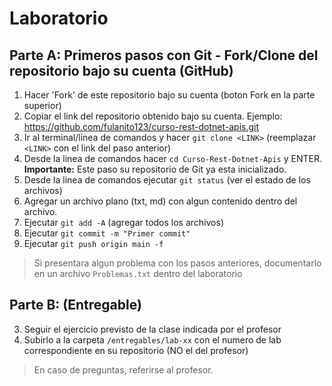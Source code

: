  # Laboratorio

## Parte A: Primeros pasos con Git - Fork/Clone del repositorio bajo su cuenta (GitHub)
1) Hacer 'Fork' de este repositorio bajo su cuenta (boton Fork en la parte superior)
2) Copiar el link del repositorio obtenido bajo su cuenta. Ejemplo: https://github.com/fulanito123/curso-rest-dotnet-apis.git 
3) Ir al terminal/linea de comandos y hacer `git clone <LINK>` (reemplazar `<LINK>` con el link del paso anterior)
4) Desde la linea de comandos hacer `cd Curso-Rest-Dotnet-Apis` y ENTER. **Importante:** Este paso su repositorio de Git ya esta inicializado.
5) Desde la linea de comandos ejecutar `git status` (ver el estado de los archivos)
6) Agregar un archivo plano (txt, md) con algun contenido dentro del archivo.
7) Ejecutar `git add -A` (agregar todos los archivos)
8) Ejecutar `git commit -m "Primer commit"`
9) Ejecutar `git push origin main -f`

> Si presentara algun problema con los pasos anteriores, documentarlo en un archivo `Problemas.txt` dentro del laboratorio

## Parte B: (Entregable)

3. Seguir el ejercicio previsto de la clase indicada por el profesor
4. Subirlo a la carpeta `/entregables/lab-xx` con el numero de lab correspondiente en su repositorio (NO el del profesor)

> En caso de preguntas, referirse al profesor.
